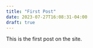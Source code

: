 ```yaml
---
title: "First Post"
date: 2023-07-27T16:08:31-04:00
draft: true
---
```


This is the first post on the site.

